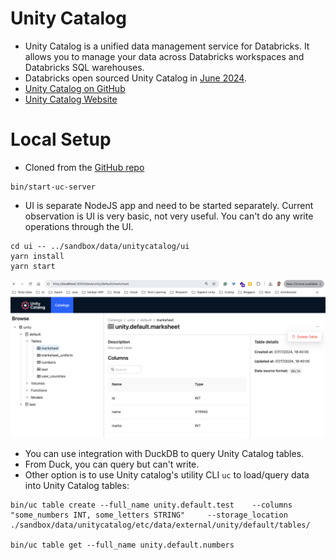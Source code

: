 # Unity Catalog

- Unity Catalog is a unified data management service for Databricks. It allows you to manage your data across Databricks workspaces and Databricks SQL warehouses.
- Databricks open sourced Unity Catalog in [June 2024](https://www.databricks.com/blog/open-sourcing-unity-catalog).
- [Unity Catalog on GitHub](https://github.com/unitycatalog/unitycatalog)
- [Unity Catalog Website](https://www.unitycatalog.io/)

# Local Setup

- Cloned from the [GitHub repo](https://github.com/unitycatalog/unitycatalog)

```
bin/start-uc-server
```

- UI is separate NodeJS app and need to be started separately. Current observation is UI is very basic, not very useful. You can't do any write operations through the UI.

```
cd ui -- ../sandbox/data/unitycatalog/ui
yarn install
yarn start
```

![Unity Catalog UI](./unity-catalog-ui.png)

- You can use integration with DuckDB to query Unity Catalog tables.
- From Duck, you can query but can't write.
- Other option is to use Unity catalog's utility CLI `uc` to load/query data into Unity Catalog tables:

```
bin/uc table create --full_name unity.default.test    --columns "some_numbers INT, some_letters STRING"     --storage_location ./sandbox/data/unitycatalog/etc/data/external/unity/default/tables/ 

bin/uc table get --full_name unity.default.numbers
```
